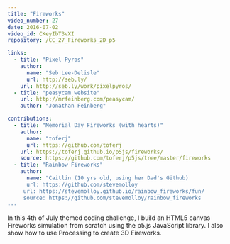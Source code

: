 ```yaml
---
title: "Fireworks"
video_number: 27
date: 2016-07-02
video_id: CKeyIbT3vXI
repository: /CC_27_Fireworks_2D_p5

links: 
  - title: "Pixel Pyros"
    author:
      name: "Seb Lee-Delisle"
      url: http://seb.ly/
    url: http://seb.ly/work/pixelpyros/
  - title: "peasycam website"
    url: http://mrfeinberg.com/peasycam/
    author: "Jonathan Feinberg"

contributions:
  - title: "Memorial Day Fireworks (with hearts)"
    author:
      name: "toferj"
      url: https://github.com/toferj
    url: https://toferj.github.io/p5js/fireworks/
    source: https://github.com/toferj/p5js/tree/master/fireworks
  - title: "Rainbow Fireworks"
    author:
      name: "Caitlin (10 yrs old, using her Dad's Github)
      url: https://github.com/stevemolloy
     url: https://stevemolloy.github.io/rainbow_fireworks/fun/
     source: https://github.com/stevemolloy/rainbow_fireworks
---
```


In this 4th of July themed coding challenge, I build an HTML5 canvas Fireworks simulation from scratch using the p5.js JavaScript library. I also show how to use Processing to create 3D Fireworks.
